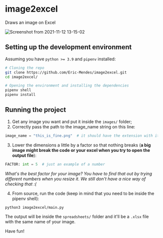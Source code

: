 # image2excel
Draws an image on Excel

![Screenshot from 2021-11-12 13-15-02](https://user-images.githubusercontent.com/42689328/141498894-4ba72e43-930c-420c-b171-92d7dbfe6d91.png)

## Setting up the development environment
Assuming you have `python >= 3.9` and `pipenv` installed:
```bash
# Cloning the repo 
git clone https://github.com/Eric-Mendes/image2excel.git
cd image2excel/

# Opening the environment and installing the dependencies
pipenv shell
pipenv install
```

## Running the project
1. Get any image you want and put it inside the `images/` folder;
2. Correctly pass the path to the image_name string on this line: 
```python
image_name = "this_is_fine.png"  # it should have the extension with it
```
3. Lower the dimensions a little by a factor so that nothing breaks (<strong>a big image might break the code or your excel when you try to open the output file</strong>):
```python
FACTOR: int = 5  # just an example of a number
```
*What's the best factor for your image? You have to find that out by trying different numbers when you resize it. We still don't have a nice way of checking that :(*

4. From source, run the code (keep in mind that you need to be inside the pipenv shell):
```bash
python3 image2excel/main.py
```
The output will be inside the `spreadsheets/` folder and it'll be a `.xlsx` file with the same name of your image.

Have fun!

